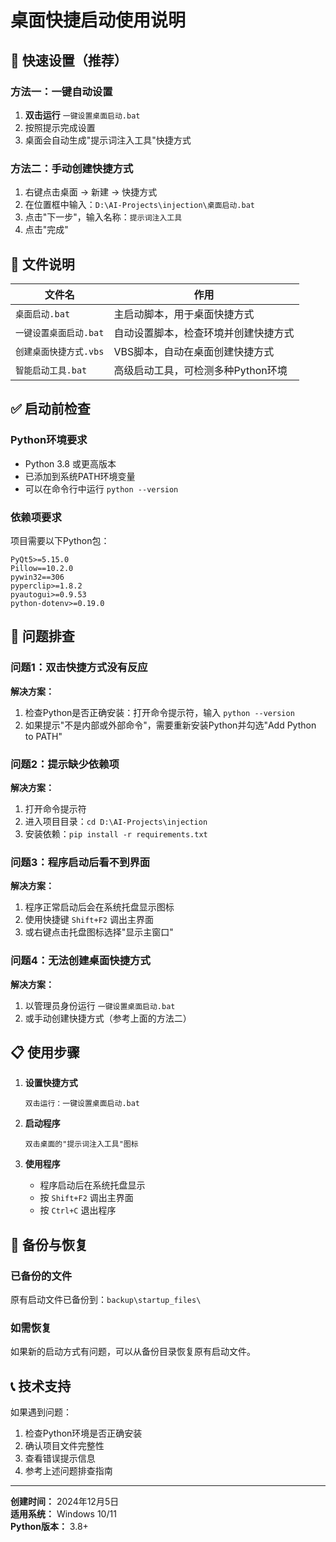 # 桌面快捷启动使用说明

## 🚀 快速设置（推荐）

### 方法一：一键自动设置
1. **双击运行** `一键设置桌面启动.bat`
2. 按照提示完成设置
3. 桌面会自动生成"提示词注入工具"快捷方式

### 方法二：手动创建快捷方式
1. 右键点击桌面 → 新建 → 快捷方式
2. 在位置框中输入：`D:\AI-Projects\injection\桌面启动.bat`
3. 点击"下一步"，输入名称：`提示词注入工具`
4. 点击"完成"

## 📁 文件说明

| 文件名 | 作用 |
|--------|------|
| `桌面启动.bat` | 主启动脚本，用于桌面快捷方式 |
| `一键设置桌面启动.bat` | 自动设置脚本，检查环境并创建快捷方式 |
| `创建桌面快捷方式.vbs` | VBS脚本，自动在桌面创建快捷方式 |
| `智能启动工具.bat` | 高级启动工具，可检测多种Python环境 |

## ✅ 启动前检查

### Python环境要求
- Python 3.8 或更高版本
- 已添加到系统PATH环境变量
- 可以在命令行中运行 `python --version`

### 依赖项要求
项目需要以下Python包：
```
PyQt5>=5.15.0
Pillow==10.2.0
pywin32==306
pyperclip>=1.8.2
pyautogui>=0.9.53
python-dotenv>=0.19.0
```

## 🔧 问题排查

### 问题1：双击快捷方式没有反应
**解决方案：**
1. 检查Python是否正确安装：打开命令提示符，输入 `python --version`
2. 如果提示"不是内部或外部命令"，需要重新安装Python并勾选"Add Python to PATH"

### 问题2：提示缺少依赖项
**解决方案：**
1. 打开命令提示符
2. 进入项目目录：`cd D:\AI-Projects\injection`
3. 安装依赖：`pip install -r requirements.txt`

### 问题3：程序启动后看不到界面
**解决方案：**
1. 程序正常启动后会在系统托盘显示图标
2. 使用快捷键 `Shift+F2` 调出主界面
3. 或右键点击托盘图标选择"显示主窗口"

### 问题4：无法创建桌面快捷方式
**解决方案：**
1. 以管理员身份运行 `一键设置桌面启动.bat`
2. 或手动创建快捷方式（参考上面的方法二）

## 📋 使用步骤

1. **设置快捷方式**
   ```
   双击运行：一键设置桌面启动.bat
   ```

2. **启动程序**
   ```
   双击桌面的"提示词注入工具"图标
   ```

3. **使用程序**
   - 程序启动后在系统托盘显示
   - 按 `Shift+F2` 调出主界面
   - 按 `Ctrl+C` 退出程序

## 🔄 备份与恢复

### 已备份的文件
原有启动文件已备份到：`backup\startup_files\`

### 如需恢复
如果新的启动方式有问题，可以从备份目录恢复原有启动文件。

## 📞 技术支持

如果遇到问题：
1. 检查Python环境是否正确安装
2. 确认项目文件完整性
3. 查看错误提示信息
4. 参考上述问题排查指南

---
**创建时间：** 2024年12月5日  
**适用系统：** Windows 10/11  
**Python版本：** 3.8+ 